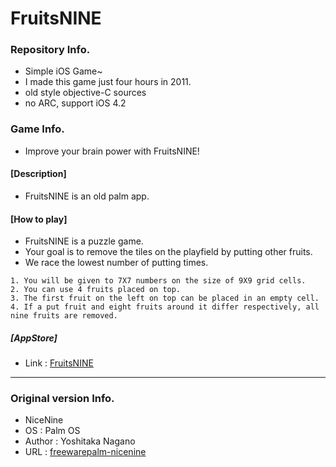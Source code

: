 # FruitsNINE

### Repository Info.
* Simple iOS Game~
* I made this game just four hours in 2011.
* old style objective-C sources
* no ARC, support iOS 4.2

### Game Info.
* Improve your brain power with FruitsNINE!

#### [Description]
* FruitsNINE is an old palm app.

#### [How to play]
* FruitsNINE is a puzzle game.
* Your goal is to remove the tiles on the playfield by putting other fruits.
* We race the lowest number of putting times.

```
1. You will be given to 7X7 numbers on the size of 9X9 grid cells.
2. You can use 4 fruits placed on top.
3. The first fruit on the left on top can be placed in an empty cell.
4. If a put fruit and eight fruits around it differ respectively, all nine fruits are removed.
```

##### [AppStore]
+ Link : [FruitsNINE](https://itunes.apple.com/us/app/fruitsnine/id442912471?mt=8)

---

### Original version Info.
* NiceNine
* OS : Palm OS
* Author : Yoshitaka Nagano
* URL : [freewarepalm-nicenine](http://www.freewarepalm.com/games/nicenine.shtml)
